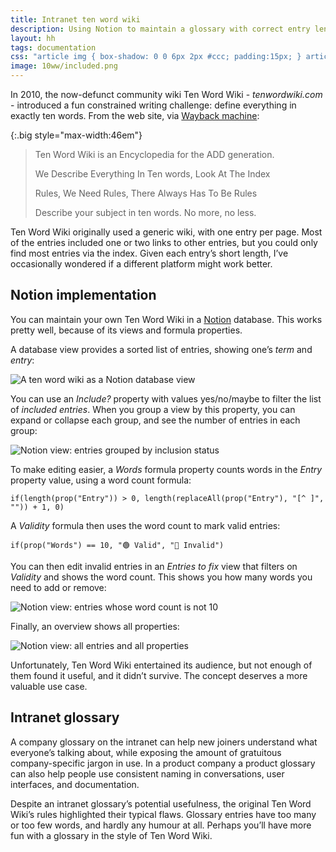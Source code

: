 ```yaml
---
title: Intranet ten word wiki
description: Using Notion to maintain a glossary with correct entry length
layout: hh
tags: documentation
css: "article img { box-shadow: 0 0 6px 2px #ccc; padding:15px; } article p:has(img) { margin:20px 0; }"
image: 10ww/included.png
---
```


<!--
| Term | Entry |
| ---  | ---   |
| Excel      | One of the two kinds of UI. See also: Word. |
| Jira       | Will continuously accumulate software bugs until the end of time |
| Outlook    | Combines the horror of meetings with the horror of email |
| PowerPoint | Tool for presenting too much text in the wrong font |
| Slack      | Tool for telling colleagues they’re doing threads wrong, using emoji |
| Teams      | Escalates meetings you were going to avoid to group chats |
| Word       | One of the two kinds of UI. See also: Excel. |
-->

In 2010, the now-defunct community wiki Ten Word Wiki - _tenwordwiki.com_ - 
introduced a fun constrained writing challenge:
define everything in exactly ten words.
From the web site, via
[Wayback machine](https://web.archive.org/web/20100116030935/http://tenwordwiki.wikispot.org/):

{:.big style="max-width:46em"}
> Ten Word Wiki is an Encyclopedia for the ADD generation.
> 
> We Describe Everything In Ten words, Look At The Index
> 
> Rules, We Need Rules, There Always Has To Be Rules
> 
> Describe your subject in ten words. No more, no less.

Ten Word Wiki originally used a generic wiki, with one entry per page.
Most of the entries included one or two links to other entries, but you could only find  most entries via the index.
Given each entry’s short length, I’ve occasionally wondered if a different platform might work better.

## Notion implementation

You can maintain your own Ten Word Wiki in a 
[Notion](https://en.wikipedia.org/wiki/Notion_(productivity_software)) database.
This works pretty well, because of its views and formula properties.

A database view provides a sorted list of entries, showing one’s _term_ and _entry_:

![A ten word wiki as a Notion database view](10ww/included.webp)

You can use an  _Include?_ property with values yes/no/maybe to filter the list of _included entries_.
When you group a view by  this property, you can expand or collapse each group, and see the number of entries in each group:

![Notion view: entries grouped by inclusion status](10ww/inclusion.webp)

To make editing easier, a _Words_ formula property counts words in the _Entry_ property value,
using a word count formula:

	if(length(prop("Entry")) > 0, length(replaceAll(prop("Entry"), "[^ ]", "")) + 1, 0)

A _Validity_ formula then uses the word count to mark valid entries:

	if(prop("Words") == 10, "🟢 Valid", "🔴 Invalid")

You can then edit invalid entries in an _Entries to fix_ view that filters on _Validity_ and shows the word  count.
This shows you how many words you need to add or remove:

![Notion view: entries whose word count is not 10](10ww/fix.webp)

Finally, an overview shows all properties:

![Notion view: all entries and all properties](10ww/all.webp)

Unfortunately, Ten Word Wiki entertained its audience, but not enough of them found it useful, and it didn’t survive.
The concept deserves a more valuable use case.

## Intranet glossary

A company glossary on the intranet can help new joiners understand what everyone’s talking about, while exposing the amount of gratuitous company-specific jargon in use.
In a product company a product glossary can also help people use consistent naming in conversations, user interfaces, and documentation.

Despite an intranet glossary’s potential usefulness, the original Ten Word Wiki’s rules highlighted their typical flaws.
Glossary entries have too many or too few words, and hardly any humour at all.
Perhaps you’ll have more fun with a glossary in the style of Ten Word Wiki.
